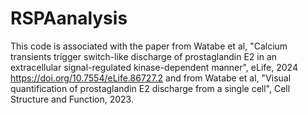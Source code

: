 # RSPAanalysis

This code is associated with the paper from Watabe et al, "Calcium transients trigger switch-like discharge of prostaglandin E2 in an extracellular signal-regulated kinase-dependent manner", eLife, 2024 https://doi.org/10.7554/eLife.86727.2 and from Watabe et al, "Visual quantification of prostaglandin E2 discharge from a single cell", Cell Structure and Function, 2023.

